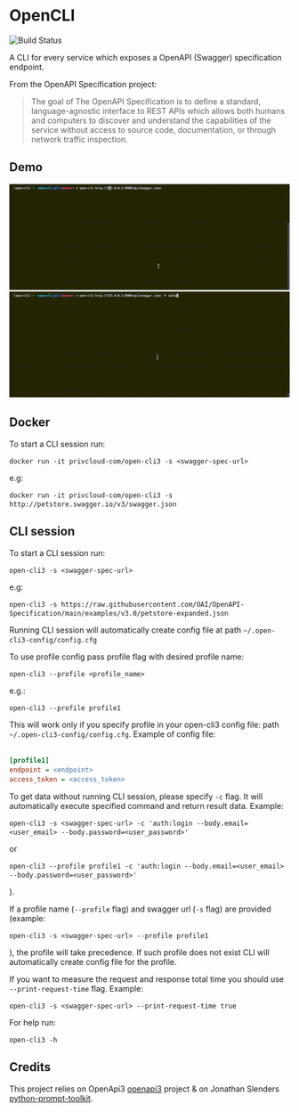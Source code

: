 # OpenCLI
![Build Status](https://codebuild.us-east-1.amazonaws.com/badges?uuid=eyJlbmNyeXB0ZWREYXRhIjoiR2ZJNFp4S243bmNBVW13VGRuQkNndGRuVVRiK2tzSDhGRkcyQ1BhRWdCZXlnaGI0T2E5MlJ0dElzbjFqNEY5ZHFZcDdKYS9JT0h1SmVLdjF3Q1RDUnVZPSIsIml2UGFyYW1ldGVyU3BlYyI6Im9sdXhWQnh5K2FoMWI5NnYiLCJtYXRlcmlhbFNldFNlcmlhbCI6MX0%3D&branch=master)

A CLI for every service which exposes a OpenAPI (Swagger) specification endpoint.

From the OpenAPI Specification project:

> The goal of The OpenAPI Specification is to define a standard, language-agnostic interface to REST APIs which allows both humans and computers to discover and understand the capabilities of the service without access to source code, documentation, or through network traffic inspection.

## Demo

![Alt Text](https://github.com/privcloud-com/open-cli/blob/master/demo.gif)
![Alt Text](https://github.com/privcloud-com/open-cli/blob/master/demo_table.gif)

## Docker

To start a CLI session run:

    docker run -it privcloud-com/open-cli3 -s <swagger-spec-url>

e.g:

    docker run -it privcloud-com/open-cli3 -s http://petstore.swagger.io/v3/swagger.json


## CLI session

To start a CLI session run:

    open-cli3 -s <swagger-spec-url>

e.g:

    open-cli3 -s https://raw.githubusercontent.com/OAI/OpenAPI-Specification/main/examples/v3.0/petstore-expanded.json

Running CLI session will automatically create config file at path ```~/.open-cli3-config/config.cfg```

To use profile config pass profile flag with desired profile name:

    open-cli3 --profile <profile_name>

e.g.:

    open-cli3 --profile profile1

This will work only if you specify profile in your open-cli3 config file: path ```~/.open-cli3-config/config.cfg```.
Example of config file: 

```config.cfg

[profile1]
endpoint = <endpoint>
access_token = <access_token>

``` 

To get data without running CLI session, please specify ```-c``` flag. It will automatically execute specified command
and return result data. Example: 
    
    open-cli3 -s <swagger-spec-url> -c 'auth:login --body.email=<user_email> --body.password=<user_password>'

or 
    
    open-cli3 --profile profile1 -c 'auth:login --body.email=<user_email> --body.password=<user_password>'

). 

If a profile name (```--profile``` flag) and swagger url (```-s``` flag) are provided (example: 
    
    open-cli3 -s <swagger-spec-url> --profile profile1
    
), the profile will take precedence. If such profile does not exist CLI will automatically create config file for the 
profile.

If you want to measure the request and response total time you should use ```--print-request-time``` flag. Example:

    open-cli3 -s <swagger-spec-url> --print-request-time true
   
For help run:

    open-cli3 -h

Credits
-------
This project relies on OpenApi3 [openapi3](https://github.com/Dorthu/openapi3) project & on Jonathan Slenders [python-prompt-toolkit](https://github.com/jonathanslenders/python-prompt-toolkit).
